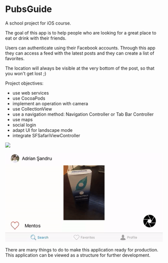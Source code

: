 # PubsGuide

A school project for iOS course.

The goal of this app is to help people who are looking for a great place to eat or drink with their friends.

Users can authenticate using their Facebook accounts. Through this app they can access a feed with the latest posts and they can create a list of favorites.

The location will always be visible at the very bottom of the post, so that you won't get lost ;)

Project objectives:
- use web services
- use CocoaPods
- implement an operation with camera
- use CollectionView
- use a navigation method: Navigation Controller or Tab Bar Controller
- use maps
- social login
- adapt UI for landscape mode
- integrate SFSafariViewController

![](portrait_tour.gif)

![](landscape_tour.gif)

There are many things to do to make this application ready for production. This application can be viewed as a structure for further development.
